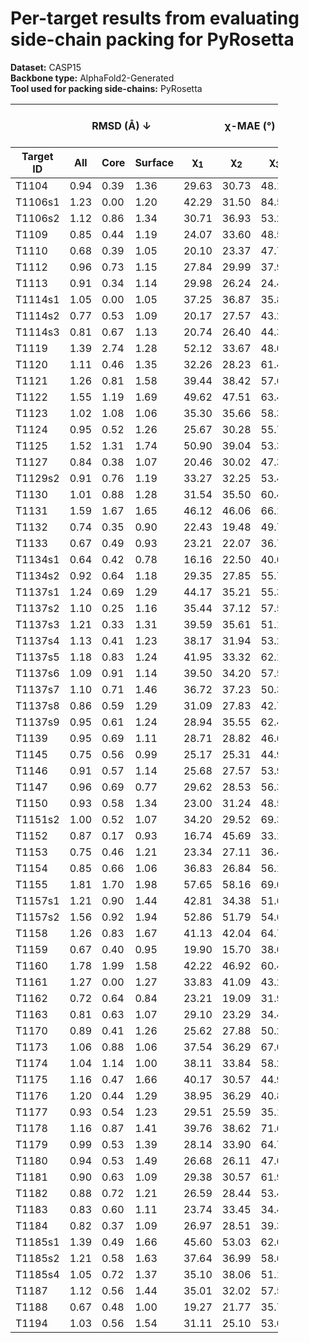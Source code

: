 # Per-target results from evaluating side-chain packing for PyRosetta

**Dataset:** CASP15  
**Backbone type:** AlphaFold2-Generated  
**Tool used for packing side-chains:** PyRosetta  
<table style="width:85%;">
  <thead>
    <tr>
      <th></th>
      <th colspan="3"><strong>RMSD (Å) ↓</strong></th>
      <th colspan="4"><strong>&chi;-MAE (°) ↓</strong></th>
      <th><strong>RR (%) ↑</strong></th>
      <th colspan="3"><strong>Steric Clashes (#) ↓</strong></th>
    </tr>
    <tr>
      <th><strong>Target ID</strong></th>
      <th><strong>All</strong></th>
      <th><strong>Core</strong></th>
      <th><strong>Surface</strong></th>
      <th>&chi;<sub>1</sub></th>
      <th>&chi;<sub>2</sub></th>
      <th>&chi;<sub>3</sub></th>
      <th>&chi;<sub>4</sub></th>
      <th>&chi;<sub>1-4</sub></th>
      <th>100%</th>
      <th>90%</th>
      <th>80%</th>
    </tr>
  </thead>
  <tbody>
    <tr>
      <td>T1104</td>
      <td>0.94</td>
      <td>0.39</td>
      <td>1.36</td>
      <td>29.63</td>
      <td>30.73</td>
      <td>48.19</td>
      <td>79.48</td>
      <td>52.6</td>
      <td>34.0</td>
      <td>3.0</td>
      <td>0.0</td>
    </tr>
    <tr>
      <td>T1106s1</td>
      <td>1.23</td>
      <td>0.00</td>
      <td>1.20</td>
      <td>42.29</td>
      <td>31.50</td>
      <td>84.50</td>
      <td>78.18</td>
      <td>53.2</td>
      <td>18.0</td>
      <td>2.0</td>
      <td>0.0</td>
    </tr>
    <tr>
      <td>T1106s2</td>
      <td>1.12</td>
      <td>0.86</td>
      <td>1.34</td>
      <td>30.71</td>
      <td>36.93</td>
      <td>53.20</td>
      <td>75.09</td>
      <td>47.9</td>
      <td>19.0</td>
      <td>1.0</td>
      <td>0.0</td>
    </tr>
    <tr>
      <td>T1109</td>
      <td>0.85</td>
      <td>0.44</td>
      <td>1.19</td>
      <td>24.07</td>
      <td>33.60</td>
      <td>48.51</td>
      <td>47.12</td>
      <td>60.2</td>
      <td>66.0</td>
      <td>7.0</td>
      <td>0.0</td>
    </tr>
    <tr>
      <td>T1110</td>
      <td>0.68</td>
      <td>0.39</td>
      <td>1.05</td>
      <td>20.10</td>
      <td>23.37</td>
      <td>47.78</td>
      <td>29.02</td>
      <td>70.3</td>
      <td>61.0</td>
      <td>8.0</td>
      <td>0.0</td>
    </tr>
    <tr>
      <td>T1112</td>
      <td>0.96</td>
      <td>0.73</td>
      <td>1.15</td>
      <td>27.84</td>
      <td>29.99</td>
      <td>37.97</td>
      <td>69.29</td>
      <td>55.9</td>
      <td>117.0</td>
      <td>4.0</td>
      <td>0.0</td>
    </tr>
    <tr>
      <td>T1113</td>
      <td>0.91</td>
      <td>0.34</td>
      <td>1.14</td>
      <td>29.98</td>
      <td>26.24</td>
      <td>24.46</td>
      <td>31.93</td>
      <td>56.7</td>
      <td>56.0</td>
      <td>7.0</td>
      <td>1.0</td>
    </tr>
    <tr>
      <td>T1114s1</td>
      <td>1.05</td>
      <td>0.00</td>
      <td>1.05</td>
      <td>37.25</td>
      <td>36.87</td>
      <td>35.89</td>
      <td>61.31</td>
      <td>49.2</td>
      <td>27.0</td>
      <td>1.0</td>
      <td>0.0</td>
    </tr>
    <tr>
      <td>T1114s2</td>
      <td>0.77</td>
      <td>0.53</td>
      <td>1.09</td>
      <td>20.17</td>
      <td>27.57</td>
      <td>43.22</td>
      <td>52.24</td>
      <td>62.5</td>
      <td>110.0</td>
      <td>15.0</td>
      <td>2.0</td>
    </tr>
    <tr>
      <td>T1114s3</td>
      <td>0.81</td>
      <td>0.67</td>
      <td>1.13</td>
      <td>20.74</td>
      <td>26.40</td>
      <td>44.39</td>
      <td>60.65</td>
      <td>61.3</td>
      <td>235.0</td>
      <td>46.0</td>
      <td>13.0</td>
    </tr>
    <tr>
      <td>T1119</td>
      <td>1.39</td>
      <td>2.74</td>
      <td>1.28</td>
      <td>52.12</td>
      <td>33.67</td>
      <td>48.09</td>
      <td>63.82</td>
      <td>42.5</td>
      <td>6.0</td>
      <td>0.0</td>
      <td>0.0</td>
    </tr>
    <tr>
      <td>T1120</td>
      <td>1.11</td>
      <td>0.46</td>
      <td>1.35</td>
      <td>32.26</td>
      <td>28.23</td>
      <td>61.46</td>
      <td>62.89</td>
      <td>46.2</td>
      <td>39.0</td>
      <td>1.0</td>
      <td>0.0</td>
    </tr>
    <tr>
      <td>T1121</td>
      <td>1.26</td>
      <td>0.81</td>
      <td>1.58</td>
      <td>39.44</td>
      <td>38.42</td>
      <td>57.68</td>
      <td>61.71</td>
      <td>39.7</td>
      <td>100.0</td>
      <td>14.0</td>
      <td>1.0</td>
    </tr>
    <tr>
      <td>T1122</td>
      <td>1.55</td>
      <td>1.19</td>
      <td>1.69</td>
      <td>49.62</td>
      <td>47.51</td>
      <td>63.45</td>
      <td>85.95</td>
      <td>34.7</td>
      <td>90.0</td>
      <td>27.0</td>
      <td>9.0</td>
    </tr>
    <tr>
      <td>T1123</td>
      <td>1.02</td>
      <td>1.08</td>
      <td>1.06</td>
      <td>35.30</td>
      <td>35.66</td>
      <td>58.32</td>
      <td>66.42</td>
      <td>47.0</td>
      <td>120.0</td>
      <td>14.0</td>
      <td>5.0</td>
    </tr>
    <tr>
      <td>T1124</td>
      <td>0.95</td>
      <td>0.52</td>
      <td>1.26</td>
      <td>25.67</td>
      <td>30.28</td>
      <td>55.73</td>
      <td>55.38</td>
      <td>61.0</td>
      <td>105.0</td>
      <td>9.0</td>
      <td>2.0</td>
    </tr>
    <tr>
      <td>T1125</td>
      <td>1.52</td>
      <td>1.31</td>
      <td>1.74</td>
      <td>50.90</td>
      <td>39.04</td>
      <td>53.32</td>
      <td>59.94</td>
      <td>28.3</td>
      <td>182.0</td>
      <td>32.0</td>
      <td>4.0</td>
    </tr>
    <tr>
      <td>T1127</td>
      <td>0.84</td>
      <td>0.38</td>
      <td>1.07</td>
      <td>20.46</td>
      <td>30.02</td>
      <td>47.39</td>
      <td>51.11</td>
      <td>62.4</td>
      <td>52.0</td>
      <td>3.0</td>
      <td>0.0</td>
    </tr>
    <tr>
      <td>T1129s2</td>
      <td>0.91</td>
      <td>0.76</td>
      <td>1.19</td>
      <td>33.27</td>
      <td>32.25</td>
      <td>53.41</td>
      <td>67.59</td>
      <td>48.8</td>
      <td>236.0</td>
      <td>33.0</td>
      <td>6.0</td>
    </tr>
    <tr>
      <td>T1130</td>
      <td>1.01</td>
      <td>0.88</td>
      <td>1.28</td>
      <td>31.54</td>
      <td>35.50</td>
      <td>60.45</td>
      <td>71.93</td>
      <td>51.0</td>
      <td>55.0</td>
      <td>10.0</td>
      <td>4.0</td>
    </tr>
    <tr>
      <td>T1131</td>
      <td>1.59</td>
      <td>1.67</td>
      <td>1.65</td>
      <td>46.12</td>
      <td>46.06</td>
      <td>66.15</td>
      <td>59.44</td>
      <td>35.7</td>
      <td>56.0</td>
      <td>9.0</td>
      <td>1.0</td>
    </tr>
    <tr>
      <td>T1132</td>
      <td>0.74</td>
      <td>0.35</td>
      <td>0.90</td>
      <td>22.43</td>
      <td>19.48</td>
      <td>49.70</td>
      <td>36.74</td>
      <td>68.3</td>
      <td>34.0</td>
      <td>2.0</td>
      <td>0.0</td>
    </tr>
    <tr>
      <td>T1133</td>
      <td>0.67</td>
      <td>0.49</td>
      <td>0.93</td>
      <td>23.21</td>
      <td>22.07</td>
      <td>36.78</td>
      <td>58.69</td>
      <td>67.3</td>
      <td>106.0</td>
      <td>3.0</td>
      <td>0.0</td>
    </tr>
    <tr>
      <td>T1134s1</td>
      <td>0.64</td>
      <td>0.42</td>
      <td>0.78</td>
      <td>16.16</td>
      <td>22.50</td>
      <td>40.65</td>
      <td>57.16</td>
      <td>64.9</td>
      <td>51.0</td>
      <td>1.0</td>
      <td>0.0</td>
    </tr>
    <tr>
      <td>T1134s2</td>
      <td>0.92</td>
      <td>0.64</td>
      <td>1.18</td>
      <td>29.35</td>
      <td>27.85</td>
      <td>55.76</td>
      <td>56.58</td>
      <td>53.9</td>
      <td>93.0</td>
      <td>16.0</td>
      <td>3.0</td>
    </tr>
    <tr>
      <td>T1137s1</td>
      <td>1.24</td>
      <td>0.69</td>
      <td>1.29</td>
      <td>44.17</td>
      <td>35.21</td>
      <td>55.33</td>
      <td>64.51</td>
      <td>41.4</td>
      <td>78.0</td>
      <td>10.0</td>
      <td>4.0</td>
    </tr>
    <tr>
      <td>T1137s2</td>
      <td>1.10</td>
      <td>0.25</td>
      <td>1.16</td>
      <td>35.44</td>
      <td>37.12</td>
      <td>57.51</td>
      <td>59.27</td>
      <td>46.6</td>
      <td>65.0</td>
      <td>5.0</td>
      <td>1.0</td>
    </tr>
    <tr>
      <td>T1137s3</td>
      <td>1.21</td>
      <td>0.33</td>
      <td>1.31</td>
      <td>39.59</td>
      <td>35.61</td>
      <td>51.14</td>
      <td>68.11</td>
      <td>45.0</td>
      <td>64.0</td>
      <td>7.0</td>
      <td>3.0</td>
    </tr>
    <tr>
      <td>T1137s4</td>
      <td>1.13</td>
      <td>0.41</td>
      <td>1.23</td>
      <td>38.17</td>
      <td>31.94</td>
      <td>53.27</td>
      <td>63.17</td>
      <td>44.8</td>
      <td>155.0</td>
      <td>39.0</td>
      <td>29.0</td>
    </tr>
    <tr>
      <td>T1137s5</td>
      <td>1.18</td>
      <td>0.83</td>
      <td>1.24</td>
      <td>41.95</td>
      <td>33.32</td>
      <td>62.14</td>
      <td>58.49</td>
      <td>44.9</td>
      <td>81.0</td>
      <td>3.0</td>
      <td>0.0</td>
    </tr>
    <tr>
      <td>T1137s6</td>
      <td>1.09</td>
      <td>0.91</td>
      <td>1.14</td>
      <td>39.50</td>
      <td>34.20</td>
      <td>57.50</td>
      <td>62.06</td>
      <td>44.3</td>
      <td>77.0</td>
      <td>4.0</td>
      <td>0.0</td>
    </tr>
    <tr>
      <td>T1137s7</td>
      <td>1.10</td>
      <td>0.71</td>
      <td>1.46</td>
      <td>36.72</td>
      <td>37.23</td>
      <td>50.31</td>
      <td>63.47</td>
      <td>40.8</td>
      <td>65.0</td>
      <td>6.0</td>
      <td>0.0</td>
    </tr>
    <tr>
      <td>T1137s8</td>
      <td>0.86</td>
      <td>0.59</td>
      <td>1.29</td>
      <td>31.09</td>
      <td>27.83</td>
      <td>42.74</td>
      <td>62.45</td>
      <td>59.6</td>
      <td>57.0</td>
      <td>2.0</td>
      <td>0.0</td>
    </tr>
    <tr>
      <td>T1137s9</td>
      <td>0.95</td>
      <td>0.61</td>
      <td>1.24</td>
      <td>28.94</td>
      <td>35.55</td>
      <td>62.44</td>
      <td>72.75</td>
      <td>55.4</td>
      <td>76.0</td>
      <td>9.0</td>
      <td>4.0</td>
    </tr>
    <tr>
      <td>T1139</td>
      <td>0.95</td>
      <td>0.69</td>
      <td>1.11</td>
      <td>28.71</td>
      <td>28.82</td>
      <td>46.67</td>
      <td>44.48</td>
      <td>47.8</td>
      <td>88.0</td>
      <td>23.0</td>
      <td>17.0</td>
    </tr>
    <tr>
      <td>T1145</td>
      <td>0.75</td>
      <td>0.56</td>
      <td>0.99</td>
      <td>25.17</td>
      <td>25.31</td>
      <td>44.99</td>
      <td>58.91</td>
      <td>57.1</td>
      <td>201.0</td>
      <td>10.0</td>
      <td>0.0</td>
    </tr>
    <tr>
      <td>T1146</td>
      <td>0.91</td>
      <td>0.57</td>
      <td>1.14</td>
      <td>25.68</td>
      <td>27.57</td>
      <td>53.97</td>
      <td>56.66</td>
      <td>59.6</td>
      <td>81.0</td>
      <td>3.0</td>
      <td>0.0</td>
    </tr>
    <tr>
      <td>T1147</td>
      <td>0.96</td>
      <td>0.69</td>
      <td>0.77</td>
      <td>29.62</td>
      <td>28.53</td>
      <td>56.35</td>
      <td>56.29</td>
      <td>56.6</td>
      <td>45.0</td>
      <td>10.0</td>
      <td>0.0</td>
    </tr>
    <tr>
      <td>T1150</td>
      <td>0.93</td>
      <td>0.58</td>
      <td>1.34</td>
      <td>23.00</td>
      <td>31.24</td>
      <td>48.51</td>
      <td>66.52</td>
      <td>54.6</td>
      <td>106.0</td>
      <td>8.0</td>
      <td>1.0</td>
    </tr>
    <tr>
      <td>T1151s2</td>
      <td>1.00</td>
      <td>0.52</td>
      <td>1.07</td>
      <td>34.20</td>
      <td>29.52</td>
      <td>69.39</td>
      <td>38.05</td>
      <td>56.1</td>
      <td>29.0</td>
      <td>4.0</td>
      <td>0.0</td>
    </tr>
    <tr>
      <td>T1152</td>
      <td>0.87</td>
      <td>0.17</td>
      <td>0.93</td>
      <td>16.74</td>
      <td>45.69</td>
      <td>33.10</td>
      <td>60.37</td>
      <td>52.5</td>
      <td>12.0</td>
      <td>0.0</td>
      <td>0.0</td>
    </tr>
    <tr>
      <td>T1153</td>
      <td>0.75</td>
      <td>0.46</td>
      <td>1.21</td>
      <td>23.34</td>
      <td>27.11</td>
      <td>36.40</td>
      <td>41.33</td>
      <td>66.3</td>
      <td>99.0</td>
      <td>19.0</td>
      <td>3.0</td>
    </tr>
    <tr>
      <td>T1154</td>
      <td>0.85</td>
      <td>0.66</td>
      <td>1.06</td>
      <td>36.83</td>
      <td>26.84</td>
      <td>56.11</td>
      <td>39.59</td>
      <td>57.3</td>
      <td>359.0</td>
      <td>31.0</td>
      <td>6.0</td>
    </tr>
    <tr>
      <td>T1155</td>
      <td>1.81</td>
      <td>1.70</td>
      <td>1.98</td>
      <td>57.65</td>
      <td>58.16</td>
      <td>69.06</td>
      <td>59.35</td>
      <td>15.7</td>
      <td>32.0</td>
      <td>6.0</td>
      <td>0.0</td>
    </tr>
    <tr>
      <td>T1157s1</td>
      <td>1.21</td>
      <td>0.90</td>
      <td>1.44</td>
      <td>42.81</td>
      <td>34.38</td>
      <td>51.61</td>
      <td>59.16</td>
      <td>43.8</td>
      <td>348.0</td>
      <td>40.0</td>
      <td>6.0</td>
    </tr>
    <tr>
      <td>T1157s2</td>
      <td>1.56</td>
      <td>0.92</td>
      <td>1.94</td>
      <td>52.86</td>
      <td>51.79</td>
      <td>54.67</td>
      <td>55.81</td>
      <td>30.5</td>
      <td>115.0</td>
      <td>10.0</td>
      <td>2.0</td>
    </tr>
    <tr>
      <td>T1158</td>
      <td>1.26</td>
      <td>0.83</td>
      <td>1.67</td>
      <td>41.13</td>
      <td>42.04</td>
      <td>64.77</td>
      <td>79.20</td>
      <td>34.6</td>
      <td>267.0</td>
      <td>26.0</td>
      <td>8.0</td>
    </tr>
    <tr>
      <td>T1159</td>
      <td>0.67</td>
      <td>0.40</td>
      <td>0.95</td>
      <td>19.90</td>
      <td>15.70</td>
      <td>38.07</td>
      <td>64.98</td>
      <td>72.4</td>
      <td>41.0</td>
      <td>2.0</td>
      <td>0.0</td>
    </tr>
    <tr>
      <td>T1160</td>
      <td>1.78</td>
      <td>1.99</td>
      <td>1.58</td>
      <td>42.22</td>
      <td>46.92</td>
      <td>60.47</td>
      <td>53.10</td>
      <td>33.3</td>
      <td>4.0</td>
      <td>0.0</td>
      <td>0.0</td>
    </tr>
    <tr>
      <td>T1161</td>
      <td>1.27</td>
      <td>0.00</td>
      <td>1.27</td>
      <td>33.83</td>
      <td>41.09</td>
      <td>43.21</td>
      <td>53.10</td>
      <td>45.9</td>
      <td>6.0</td>
      <td>0.0</td>
      <td>0.0</td>
    </tr>
    <tr>
      <td>T1162</td>
      <td>0.72</td>
      <td>0.64</td>
      <td>0.84</td>
      <td>23.21</td>
      <td>19.09</td>
      <td>31.92</td>
      <td>66.64</td>
      <td>66.4</td>
      <td>45.0</td>
      <td>8.0</td>
      <td>2.0</td>
    </tr>
    <tr>
      <td>T1163</td>
      <td>0.81</td>
      <td>0.63</td>
      <td>1.07</td>
      <td>29.10</td>
      <td>23.29</td>
      <td>34.40</td>
      <td>44.87</td>
      <td>60.1</td>
      <td>45.0</td>
      <td>0.0</td>
      <td>0.0</td>
    </tr>
    <tr>
      <td>T1170</td>
      <td>0.89</td>
      <td>0.41</td>
      <td>1.26</td>
      <td>25.62</td>
      <td>27.88</td>
      <td>50.24</td>
      <td>49.78</td>
      <td>59.0</td>
      <td>61.0</td>
      <td>3.0</td>
      <td>1.0</td>
    </tr>
    <tr>
      <td>T1173</td>
      <td>1.06</td>
      <td>0.88</td>
      <td>1.06</td>
      <td>37.54</td>
      <td>36.29</td>
      <td>67.06</td>
      <td>69.34</td>
      <td>50.6</td>
      <td>67.0</td>
      <td>3.0</td>
      <td>1.0</td>
    </tr>
    <tr>
      <td>T1174</td>
      <td>1.04</td>
      <td>1.14</td>
      <td>1.00</td>
      <td>38.11</td>
      <td>33.84</td>
      <td>58.27</td>
      <td>58.58</td>
      <td>53.1</td>
      <td>94.0</td>
      <td>12.0</td>
      <td>0.0</td>
    </tr>
    <tr>
      <td>T1175</td>
      <td>1.16</td>
      <td>0.47</td>
      <td>1.66</td>
      <td>40.17</td>
      <td>30.57</td>
      <td>44.90</td>
      <td>56.94</td>
      <td>46.8</td>
      <td>70.0</td>
      <td>4.0</td>
      <td>0.0</td>
    </tr>
    <tr>
      <td>T1176</td>
      <td>1.20</td>
      <td>0.44</td>
      <td>1.29</td>
      <td>38.95</td>
      <td>36.29</td>
      <td>40.83</td>
      <td>46.41</td>
      <td>46.9</td>
      <td>76.0</td>
      <td>9.0</td>
      <td>1.0</td>
    </tr>
    <tr>
      <td>T1177</td>
      <td>0.93</td>
      <td>0.54</td>
      <td>1.23</td>
      <td>29.51</td>
      <td>25.59</td>
      <td>35.14</td>
      <td>43.22</td>
      <td>55.6</td>
      <td>73.0</td>
      <td>9.0</td>
      <td>1.0</td>
    </tr>
    <tr>
      <td>T1178</td>
      <td>1.16</td>
      <td>0.87</td>
      <td>1.41</td>
      <td>39.76</td>
      <td>38.62</td>
      <td>71.68</td>
      <td>77.63</td>
      <td>37.8</td>
      <td>129.0</td>
      <td>18.0</td>
      <td>2.0</td>
    </tr>
    <tr>
      <td>T1179</td>
      <td>0.99</td>
      <td>0.53</td>
      <td>1.39</td>
      <td>28.14</td>
      <td>33.90</td>
      <td>64.77</td>
      <td>57.40</td>
      <td>55.1</td>
      <td>91.0</td>
      <td>9.0</td>
      <td>0.0</td>
    </tr>
    <tr>
      <td>T1180</td>
      <td>0.94</td>
      <td>0.53</td>
      <td>1.49</td>
      <td>26.68</td>
      <td>26.11</td>
      <td>47.03</td>
      <td>68.86</td>
      <td>58.5</td>
      <td>77.0</td>
      <td>6.0</td>
      <td>0.0</td>
    </tr>
    <tr>
      <td>T1181</td>
      <td>0.90</td>
      <td>0.63</td>
      <td>1.09</td>
      <td>29.38</td>
      <td>30.57</td>
      <td>61.95</td>
      <td>75.73</td>
      <td>54.9</td>
      <td>273.0</td>
      <td>33.0</td>
      <td>3.0</td>
    </tr>
    <tr>
      <td>T1182</td>
      <td>0.88</td>
      <td>0.72</td>
      <td>1.21</td>
      <td>26.59</td>
      <td>28.44</td>
      <td>53.42</td>
      <td>54.94</td>
      <td>51.0</td>
      <td>246.0</td>
      <td>29.0</td>
      <td>5.0</td>
    </tr>
    <tr>
      <td>T1183</td>
      <td>0.83</td>
      <td>0.60</td>
      <td>1.11</td>
      <td>23.74</td>
      <td>33.45</td>
      <td>34.40</td>
      <td>49.58</td>
      <td>59.4</td>
      <td>104.0</td>
      <td>28.0</td>
      <td>14.0</td>
    </tr>
    <tr>
      <td>T1184</td>
      <td>0.82</td>
      <td>0.37</td>
      <td>1.09</td>
      <td>26.97</td>
      <td>28.51</td>
      <td>39.32</td>
      <td>64.61</td>
      <td>58.3</td>
      <td>31.0</td>
      <td>6.0</td>
      <td>4.0</td>
    </tr>
    <tr>
      <td>T1185s1</td>
      <td>1.39</td>
      <td>0.49</td>
      <td>1.66</td>
      <td>45.60</td>
      <td>53.03</td>
      <td>62.65</td>
      <td>61.28</td>
      <td>35.5</td>
      <td>13.0</td>
      <td>1.0</td>
      <td>0.0</td>
    </tr>
    <tr>
      <td>T1185s2</td>
      <td>1.21</td>
      <td>0.58</td>
      <td>1.63</td>
      <td>37.64</td>
      <td>36.99</td>
      <td>58.66</td>
      <td>63.02</td>
      <td>40.7</td>
      <td>77.0</td>
      <td>7.0</td>
      <td>1.0</td>
    </tr>
    <tr>
      <td>T1185s4</td>
      <td>1.05</td>
      <td>0.72</td>
      <td>1.37</td>
      <td>35.10</td>
      <td>38.06</td>
      <td>51.16</td>
      <td>66.54</td>
      <td>42.4</td>
      <td>62.0</td>
      <td>8.0</td>
      <td>0.0</td>
    </tr>
    <tr>
      <td>T1187</td>
      <td>1.12</td>
      <td>0.56</td>
      <td>1.44</td>
      <td>35.01</td>
      <td>32.02</td>
      <td>57.59</td>
      <td>28.24</td>
      <td>48.6</td>
      <td>60.0</td>
      <td>6.0</td>
      <td>1.0</td>
    </tr>
    <tr>
      <td>T1188</td>
      <td>0.67</td>
      <td>0.48</td>
      <td>1.00</td>
      <td>19.27</td>
      <td>21.77</td>
      <td>35.73</td>
      <td>44.27</td>
      <td>62.3</td>
      <td>153.0</td>
      <td>12.0</td>
      <td>0.0</td>
    </tr>
    <tr>
      <td>T1194</td>
      <td>1.03</td>
      <td>0.56</td>
      <td>1.54</td>
      <td>31.11</td>
      <td>25.10</td>
      <td>53.67</td>
      <td>55.61</td>
      <td>50.8</td>
      <td>39.0</td>
      <td>3.0</td>
      <td>0.0</td>
    </tr>
  </tbody>
</table>